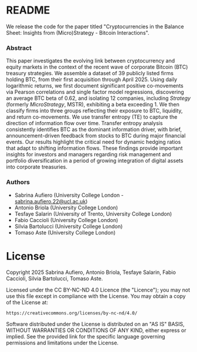 # README

We release the code for the paper titled "Cryptocurrencies in the Balance Sheet: Insights from (Micro)Strategy - Bitcoin Interactions".

### Abstract

This paper investigates the evolving link between cryptocurrency and equity markets in the context of the recent wave of corporate Bitcoin (BTC) treasury strategies. We assemble a dataset of $39$ publicly listed firms holding BTC, from their first acquisition through April $2025$. Using daily logarithmic returns, we first document significant positive co-movements via Pearson correlations and single factor model regressions, discovering an average BTC beta of $0.62$, and isolating $12$ companies, including _Strategy_ (formerly _MicroStrategy_, MSTR), exhibiting a beta exceeding $1$. We then classify firms into three groups reflecting their exposure to BTC, liquidity, and return co-movements. We use transfer entropy (TE) to capture the direction of information flow over time. Transfer entropy analysis consistently identifies BTC as the dominant information driver, with brief, announcement-driven feedback from stocks to BTC during major financial events. Our results highlight the critical need for dynamic hedging ratios that adapt to shifting information flows. These findings provide important insights for investors and managers regarding risk management and portfolio diversification in a period of growing integration of digital assets into corporate treasuries.

### Authors

- Sabrina Aufiero (University College London - sabrina.aufiero.22@ucl.ac.uk)
- Antonio Briola (University College London)
- Tesfaye Salarin (University of Trento, University College London)
- Fabio Caccioli (University College London)
- Silvia Bartolucci (University College London)
- Tomaso Aste (University College London)

# License

Copyright 2025 Sabrina Aufiero, Antonio Briola, Tesfaye Salarin, Fabio Caccioli, Silvia Bartolucci, Tomaso Aste.

Licensed under the CC BY-NC-ND 4.0 Licence (the "Licence"); you may not use this file except in compliance with the License. You may obtain a copy of the License at:

```
https://creativecommons.org/licenses/by-nc-nd/4.0/
```

Software distributed under the License is distributed on an "AS IS" BASIS, WITHOUT WARRANTIES OR CONDITIONS OF ANY KIND, either express or implied. See the provided link for the specific language governing permissions and limitations under the License.
